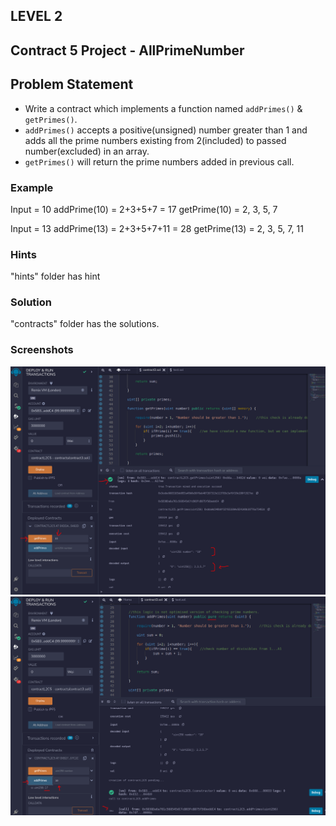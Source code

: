 ## LEVEL 2

## Contract 5 Project - AllPrimeNumber

## Problem Statement

- Write a contract which implements a function named `addPrimes()` & `getPrimes()`.
- `addPrimes()` accepts a positive(unsigned) number greater than 1 and adds all the prime numbers existing from 2(included) to passed number(excluded) in an array.
- `getPrimes()` will return the prime numbers added in previous call.

### Example

Input = 10
addPrime(10) = 2+3+5+7 = 17
getPrime(10) = 2, 3, 5, 7

Input = 13
addPrime(13) = 2+3+5+7+11 = 28
getPrime(13) = 2, 3, 5, 7, 11

### Hints

"hints" folder has hint

### Solution

"contracts" folder has the solutions.

### Screenshots

![screenshot 1](screenshots/output1.png)
![screenshot 2](screenshots/output2.png)
